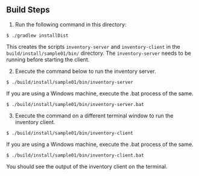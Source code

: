 ## Build Steps

1. Run the following command in this directory:
```
$ ./gradlew installDist
```

This creates the scripts `inventory-server` and `inventory-client`
in the `build/install/sample01/bin/` directory. The `inventory-server`
needs to be running before starting the client.

2. Execute the command below to run the inventory server.

```
$ ./build/install/sample01/bin/inventory-server
```

If you are using a Windows machine, execute the .bat process of the same.

```
$ ./build/install/sample01/bin/inventory-server.bat
```

3. Execute the command on a different terminal window to run the inventory client.

```
$ ./build/install/sample01/bin/inventory-client
```

If you are using a Windows machine, execute the .bat process of the same.

```
$ ./build/install/sample01/bin/inventory-client.bat
```

You should see the output of the inventory client on the terminal.